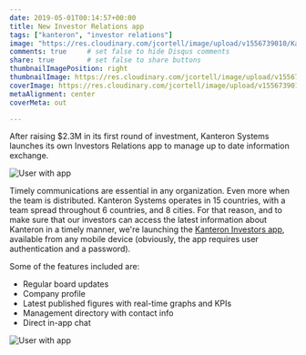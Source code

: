 ```yaml
---
date: 2019-05-01T00:14:57+00:00
title: New Investor Relations app
tags: ["kanteron", "investor relations"]
image: "https://res.cloudinary.com/jcortell/image/upload/v1556739010/Kanteron/InvestorRelationsApp/mockuper_1.png"
comments: true     # set false to hide Disqus comments
share: true        # set false to share buttons
thumbnailImagePosition: right
thumbnailImage: https://res.cloudinary.com/jcortell/image/upload/v1556739008/Kanteron/InvestorRelationsApp/threed_mockup_3.png
coverImage: https://res.cloudinary.com/jcortell/image/upload/v1556739010/Kanteron/InvestorRelationsApp/mockuper_1.png
metaAlignment: center
coverMeta: out

---
```


After raising $2.3M in its first round of investment, Kanteron Systems launches its own Investors Relations app to manage up to date information exchange.

<!--more-->

![User with app](https://res.cloudinary.com/jcortell/image/upload/v1556739010/Kanteron/InvestorRelationsApp/mockuper.png)

Timely communications are essential in any organization. Even more when the team is distributed. Kanteron Systems operates in 15 countries, with a team spread throughout 6 countries, and 8 cities. For that reason, and to make sure that our investors can access the latest information about Kanteron in a timely manner, we're launching the [Kanteron Investors app](https://investors.kanteron.com/), available from any mobile device (obviously, the app requires user authentication and a password).

Some of the features included are:

* Regular board updates
* Company profile
* Latest published figures with real-time graphs and KPIs
* Management directory with contact info
* Direct in-app chat

![User with app](https://res.cloudinary.com/jcortell/image/upload/v1556739007/Kanteron/InvestorRelationsApp/smartmockups_jv5ec1t6.jpg)
